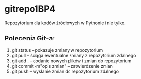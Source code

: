 # gitrepo1BP4

Repozytorium dla kodów źródłowych w Pythonie i nie tylko.

## Polecenia Git-a:

1) git status – pokazuje zmiany w repozytorium
2) git pull – ściąga ewentualne zmiany z repozytorium zdalnego
3) git add . – dodanie nowych plików i zmian do repozytorium
4) git commit -m"opis zmian" – zatwierdzenie zmian
5) git push – wysłanie zmian do repozytorium zdalnego
